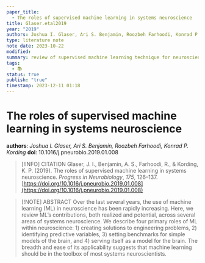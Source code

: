 ```yaml
---
paper_title:
  - The roles of supervised machine learning in systems neuroscience
title: Glaser.etal2019
year: "2019"
authors: Joshua I. Glaser, Ari S. Benjamin, Roozbeh Farhoodi, Konrad P. Kording
type: literature note
note date: 2023-10-22
modified: 
summary: review of supervised machine learning technique for neuroscience
tags:
  - 📚
status: true
publish: "true"
timestamp: 2023-12-11 01:18
---
```


# The roles of supervised machine learning in systems neuroscience
**authors**: *Joshua I. Glaser, Ari S. Benjamin, Roozbeh Farhoodi, Konrad P. Kording*
**doi**: 10.1016/j.pneurobio.2019.01.008

> [!INFO] CITATION
> Glaser, J. I., Benjamin, A. S., Farhoodi, R., & Kording, K. P. (2019). The roles of supervised machine learning in systems neuroscience. _Progress in Neurobiology_, _175_, 126–137. [https://doi.org/10.1016/j.pneurobio.2019.01.008](https://doi.org/10.1016/j.pneurobio.2019.01.008)

> [!NOTE] ABSTRACT
>Over the last several years, the use of machine learning (ML) in neuroscience has been rapidly increasing. Here, we review ML’s contributions, both realized and potential, across several areas of systems neuroscience. We describe four primary roles of ML within neuroscience: 1) creating solutions to engineering problems, 2) identifying predictive variables, 3) setting benchmarks for simple models of the brain, and 4) serving itself as a model for the brain. The breadth and ease of its applicability suggests that machine learning should be in the toolbox of most systems neuroscientists. 


